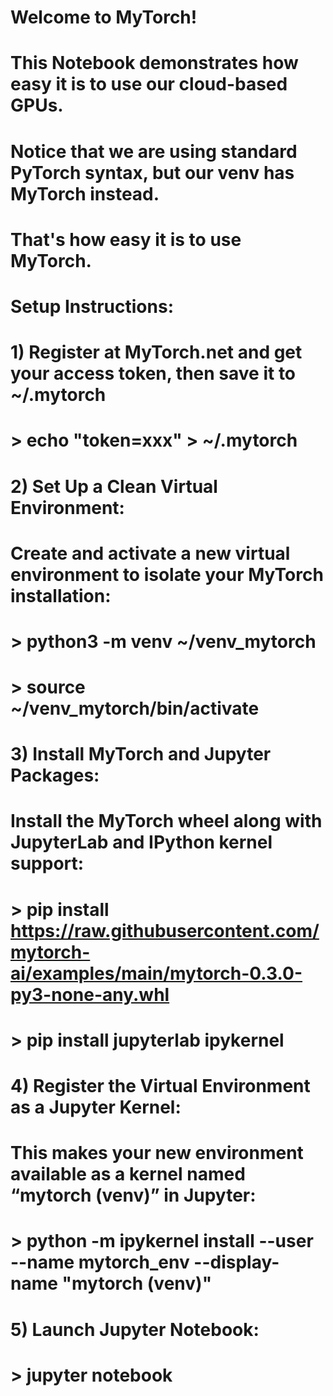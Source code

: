 # Welcome to MyTorch!
# This Notebook demonstrates how easy it is to use our cloud-based GPUs.
# Notice that we are using standard PyTorch syntax, but our venv has MyTorch instead.
# That's how easy it is to use MyTorch.
#
# Setup Instructions:
# 1) Register at MyTorch.net and get your access token, then save it to ~/.mytorch
#    > echo "token=xxx" > ~/.mytorch
# 2) Set Up a Clean Virtual Environment:
#    Create and activate a new virtual environment to isolate your MyTorch installation:
#    > python3 -m venv ~/venv_mytorch
#    > source ~/venv_mytorch/bin/activate
# 3) Install MyTorch and Jupyter Packages:
#    Install the MyTorch wheel along with JupyterLab and IPython kernel support:
#    > pip install https://raw.githubusercontent.com/mytorch-ai/examples/main/mytorch-0.3.0-py3-none-any.whl
#    > pip install jupyterlab ipykernel
# 4) Register the Virtual Environment as a Jupyter Kernel:
#    This makes your new environment available as a kernel named “mytorch (venv)” in Jupyter:
#    > python -m ipykernel install --user --name mytorch_env --display-name "mytorch (venv)"
# 5) Launch Jupyter Notebook:
#    > jupyter notebook